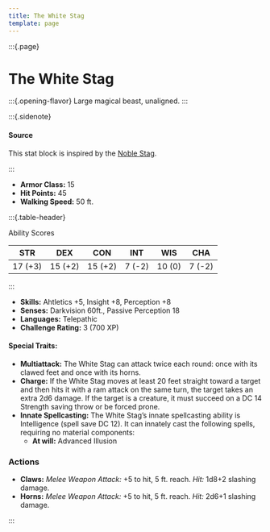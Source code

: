 ```yaml
---
title: The White Stag
template: page
---
```


:::{.page}

# The White Stag

:::{.opening-flavor}
Large magical beast, unaligned.
:::

:::{.sidenote}

#### Source

This stat block is inspired by the [Noble Stag](https://www.5esrd.com/database/creature/noble-stag/).

:::

- **Armor Class:** 15
- **Hit Points:** 45
- **Walking Speed:** 50 ft.

:::{.table-header}

Ability Scores

| STR     | DEX     | CON     | INT    | WIS    | CHA    |
| ------- | ------- | ------- | ------ | ------ | ------ |
| 17 (+3) | 15 (+2) | 15 (+2) | 7 (-2) | 10 (0) | 7 (-2) |

:::

- **Skills:** Ahtletics +5, Insight +8, Perception +8
- **Senses:** Darkvision 60ft., Passive Perception 18
- **Languages:** Telepathic
- **Challenge Rating:** 3 (700 XP)

#### Special Traits:

- **Multiattack:** The White Stag can attack twice each round: once with its clawed feet and once with its horns.
- **Charge:** If the White Stag moves at least 20 feet straight toward a target and then hits it with a ram attack on the same turn, the target takes an extra 2d6 damage. If the target is a creature, it must succeed on a DC 14 Strength saving throw or be forced prone.
- **Innate Spellcasting:** The White Stag’s innate spellcasting ability is Intelligence (spell save DC 12). It can innately cast the following spells, requiring no material components:
  - **At will:** Advanced Illusion

### Actions

- **Claws:** _Melee Weapon Attack:_ +5 to hit, 5 ft. reach. _Hit:_ 1d8+2 slashing damage.
- **Horns:** _Melee Weapon Attack:_ +5 to hit, 5 ft. reach. _Hit:_ 2d6+1 slashing damage.

:::
